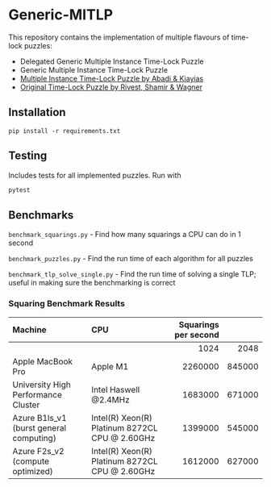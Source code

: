 # Generic-MITLP

This repository contains the implementation of multiple flavours of time-lock puzzles:
- Delegated Generic Multiple Instance Time-Lock Puzzle
- Generic Multiple Instance Time-Lock Puzzle
- [Multiple Instance Time-Lock Puzzle by Abadi & Kiayias](https://doi.org/10.1007/978-3-662-64331-0_28)
- [Original Time-Lock Puzzle by Rivest, Shamir & Wagner](https://dl.acm.org/doi/10.5555/888615)

## Installation
`pip install -r requirements.txt`

## Testing
Includes tests for all implemented puzzles. Run with

```sh
pytest
```

## Benchmarks
`benchmark_squarings.py` - Find how many squarings a CPU can do in 1 second

`benchmark_puzzles.py` - Find the run time of each algorithm for all puzzles

`benchmark_tlp_solve_single.py` - Find the run time of solving a single TLP; useful in making sure the benchmarking is correct

### Squaring Benchmark Results
| Machine                                 | CPU                                            | Squarings per second |        |
|:----------------------------------------|:-----------------------------------------------|---------------------:|-------:|
|                                         |                                                |                 1024 |   2048 |
| Apple MacBook Pro                       | Apple M1                                       |              2260000 | 845000 |
| University High Performance Cluster     | Intel Haswell @2.4MHz                          |              1683000 | 671000 |
| Azure B1ls_v1 (burst general computing) | Intel(R) Xeon(R) Platinum 8272CL CPU @ 2.60GHz |              1399000 | 545000 |
| Azure F2s_v2 (compute optimized)        | Intel(R) Xeon(R) Platinum 8272CL CPU @ 2.60GHz |              1612000 | 627000 |
